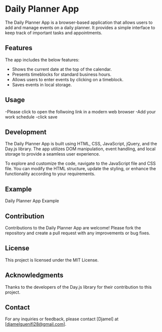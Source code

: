 # Daily Planner App

The Daily Planner App is a browser-based application that allows users to add and manage events on a daily planner. It provides a simple interface to keep track of important tasks and appointments.

## Features

The app includes the below features:

- Shows the current date at the top of the calendar.
- Presents timeblocks for standard business hours.
- Allows users to enter events by clicking on a timeblock.
- Saves events in local storage.

## Usage

-Please click to open the follwoing link in a modern web browser
-Add your work schedule
-click save

## Development

The Daily Planner App is built using HTML, CSS, JavaScript, jQuery, and the Day.js library. The app utilizes DOM manipulation, event handling, and local storage to provide a seamless user experience.

To explore and customize the code, navigate to the JavaScript file and CSS file. You can modify the HTML structure, update the styling, or enhance the functionality according to your requirements.

## Example

Daily Planner App Example

## Contribution

Contributions to the Daily Planner App are welcome! Please fork the repository and create a pull request with any improvements or bug fixes.

## License

This project is licensed under the MIT License.

## Acknowledgments

Thanks to the developers of the Day.js library for their contribution to this project.

## Contact

For any inquiries or feedback, please contact [Djamel] at [djamelguenifi28@gmail.com].
